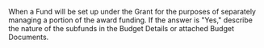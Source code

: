 When a Fund will be set up under the Grant for the purposes of separately managing a portion of the award funding.  If the answer is "Yes,"   describe the nature of the subfunds in the Budget Details or attached Budget Documents.
